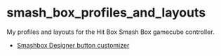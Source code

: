 # smash_box_profiles_and_layouts
My profiles and layouts for the Hit Box Smash Box gamecube controller.

- [Smashbox Designer button customizer](https://www.hitboxarcade.com/blogs/smash-box/smash-box-downloads)
